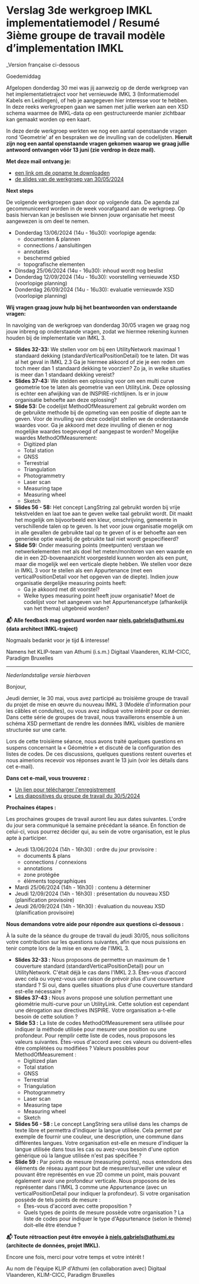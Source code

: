 # Verslag 3de werkgroep IMKL implementatiemodel / Resumé 3ième groupe de travail modèle d’implementation IMKL

_Version française ci-dessous

Goedemiddag

Afgelopen donderdag 30 mei was jij aanwezig op de derde werkgroep van het implementatietraject voor het vernieuwde IMKL 3 (Informatiemodel Kabels en Leidingen), of heb je aangegeven hier interesse voor te hebben. In deze reeks werkgroepen gaan we samen met jullie werken aan een XSD schema waarmee de IMKL-data op een gestructureerde manier zichtbaar kan gemaakt worden op een kaart.

In deze derde werkgroep werkten we nog een aantal openstaande vragen rond ‘Geometrie' af en bespraken we de invulling van de codelijsten. **Hieruit zijn nog een aantal openstaande vragen gekomen waarop we graag jullie antwoord ontvangen vóór 13 juni (zie verdrop in deze mail).**

**Met deze mail ontvang je:**
- [een link om de opname te downloaden](https://digitaalvlaanderen.wetransfer.com/downloads/f468fc6222988e718605a368b665d79220240531143817/36bd82)
- [de slides van de werkgroep van 30/05/2024](https://github.com/belgif/ICEGthema-imkl/blob/16938368f7f38401733be349ad9208f3c0768ad4/presentations/IMKL%20update%203.0%20-%20Werkgroep%203%20-%2020240530.pdf)

**Next steps**

De volgende werkgroepen gaan door op volgende data. De agenda zal gecommuniceerd worden in de week voorafgaand aan de werkgroep. Op basis hiervan kan je beslissen wie binnen jouw organisatie het meest aangewezen is om deel te nemen.
- Donderdag 13/06/2024 (14u - 16u30): voorlopige agenda:
    - documenten & plannen
    - connections / aansluitingen
    - annotaties
    - beschermd gebied
    - topografische elementen
- Dinsdag 25/06/2024 (14u - 16u30): inhoud wordt nog beslist
- Donderdag 12/09/2024 (14u - 16u30): voorstelling vernieuwde XSD (voorlopige planning)
- Donderdag 26/09/2024 (14u - 16u30): evaluatie vernieuwde XSD (voorlopige planning)

**Wij vragen graag jouw hulp bij het beantwoorden van onderstaande vragen:**

In navolging van de werkgroep van donderdag 30/05 vragen we graag nog jouw inbreng op onderstaande vragen, zodat we hiermee rekening kunnen houden bij de implementatie van IMKL 3.
- **Slides 32-33:** We stellen voor om bij een UtilityNetwork maximaal 1 standaard dekking (standardVerticalPositionDetail) toe te laten. Dit was al het geval in IMKL 2.3 Ga je hiermee akkoord of zie je een reden om toch meer dan 1 standaard dekking te voorzien? Zo ja, in welke situaties is meer dan 1 standaard dekking vereist?
- **Slides 37-43:** We stelden een oplossing voor om een multi curve geometrie toe te laten als geometrie van een UtilityLink. Deze oplossing is echter een afwijking van de INSPIRE-richtlijnen. Is er in jouw organisatie behoefte aan deze oplossing?
- **Slide 53:** De codelijst MethodOfMeasurement zal gebruikt worden om de gebruikte methode bij de opmeting van een positie of diepte aan te geven. Voor de invulling van deze codelijst stellen we de onderstaande waardes voor. Ga je akkoord met deze invulling of dienen er nog mogelijke waardes toegevoegd of aangepast te worden? Mogelijke waardes MethodOfMeasurement:
    - Digitized plan
    - Total station
    - GNSS
    - Terrestrial
    - Triangulation
    - Photogrammetry
    - Laser scan
    - Measuring tape
    - Measuring wheel
    - Sketch
- **Slides 56 - 58:** Het concept LangString zal gebruikt worden bij vrije tekstvelden en laat toe aan te geven welke taal gebruikt wordt. Dit maakt het mogelijk om bijvoorbeeld een kleur, omschrijving, gemeente in verschillende talen op te geven. Is het voor jouw organisatie mogelijk om in alle gevallen de gebruikte taal op te geven of is er behoefte aan een generieke optie waarbij de gebruikte taal niet wordt gespecifieerd?
- **Slide 59:** Onder measuring points (meetpunten) verstaan we netwerkelementen met als doel het meten/monitoren van een waarde en die in een 2D-bovenaanzicht voorgesteld kunnen worden als een punt, maar die mogelijk wel een verticale diepte hebben. We stellen voor deze in IMKL 3 voor te stellen als een Appurtenance (met een verticalPositionDetail voor het opgeven van de diepte). Indien jouw organisatie dergelijke measuring points heeft:
    - Ga je akkoord met dit voorstel?
    - Welke types measuring point heeft jouw organisatie? Moet de codelijst voor het aangeven van het Appurtenancetype (afhankelijk van het thema) uitgebreid worden?

**📬 Alle feedback mag gestuurd worden naar niels.gabriels@athumi.eu (data architect IMKL-traject)**

Nogmaals bedankt voor je tijd & interesse!

Namens
het KLIP-team van Athumi (i.s.m.) Digitaal Vlaanderen, KLIM-CICC, Paradigm Bruxelles

___
_Nederlandstalige versie hierboven_

Bonjour,

Jeudi dernier, le 30 mai, vous avez participé au troisième groupe de travail du projet de mise en œuvre du nouveau IMKL 3 (Modèle d'information pour les câbles et conduites), ou vous avez indiqué votre intérêt pour ce dernier. Dans cette série de groupes de travail, nous travaillerons ensemble à un schéma XSD permettant de rendre les données IMKL visibles de manière structurée sur une carte.

Lors de cette troisième séance, nous avons traité quelques questions en suspens concernant la « Géométrie » et discuté de la configuration des listes de codes. De ces discussions, quelques questions restent ouvertes et nous aimerions recevoir vos réponses avant le 13 juin (voir les détails dans cet e-mail).

**Dans cet e-mail, vous trouverez :**

- [Un lien pour télécharger l'enregistrement](https://digitaalvlaanderen.wetransfer.com/downloads/f468fc6222988e718605a368b665d79220240531143817/36bd82)
- [Les diapositives du groupe de travail du 30/5/2024]((https://github.com/belgif/ICEGthema-imkl/blob/16938368f7f38401733be349ad9208f3c0768ad4/presentations/IMKL%20update%203.0%20-%20Werkgroep%203%20-%2020240530.pdf))

**Prochaines étapes :**

Les prochaines groupes de travail auront lieu aux dates suivantes. L'ordre du jour sera communiqué la semaine précédant la séance. En fonction de celui-ci, vous pourrez décider qui, au sein de votre organisation, est le plus apte à participer.
- Jeudi 13/06/2024 (14h - 16h30) : ordre du jour provisoire :
    - documents & plans
    - connections / connexions
    - annotations
    - zone protégée
    - éléments topographiques
- Mardi 25/06/2024 (14h - 16h30) : contenu à déterminer
- Jeudi 12/09/2024 (14h - 16h30) : présentation du nouveau XSD (planification provisoire)
- Jeudi 26/09/2024 (14h - 16h30) : évaluation du nouveau XSD (planification provisoire)

**Nous demandons votre aide pour répondre aux questions ci-dessous :**

À la suite de la séance du groupe de travail du jeudi 30/05, nous sollicitons votre contribution sur les questions suivantes, afin que nous puissions en tenir compte lors de la mise en œuvre de l'IMKL 3.
-  **Slides 32-33 :** Nous proposons de permettre un maximum de 1 couverture standard (standardVerticalPositionDetail) pour un UtilityNetwork. C'était déjà le cas dans l'IMKL 2.3. Êtes-vous d'accord avec cela ou voyez-vous une raison de prévoir plus d'une couverture standard ? Si oui, dans quelles situations plus d'une couverture standard est-elle nécessaire ?
-  **Slides 37-43 :** Nous avons proposé une solution permettant une géométrie multi-curve pour un UtilityLink. Cette solution est cependant une dérogation aux directives INSPIRE. Votre organisation a-t-elle besoin de cette solution ?
- **Slide 53 :** La liste de codes MethodOfMeasurement sera utilisée pour indiquer la méthode utilisée pour mesurer une position ou une profondeur. Pour remplir cette liste de codes, nous proposons les valeurs suivantes. Êtes-vous d'accord avec ces valeurs ou doivent-elles être complétées ou modifiées ?
Valeurs possibles pour MethodOfMeasurement :
    - Digitized plan
    - Total station
    - GNSS
    - Terrestrial
    - Triangulation
    - Photogrammetry
    - Laser scan
    - Measuring tape
    - Measuring wheel
    - Sketch
- **Slides 56 - 58 :** Le concept LangString sera utilisé dans les champs de texte libre et permettra d'indiquer la langue utilisée. Cela permet par exemple de fournir une couleur, une description, une commune dans différentes langues. Votre organisation est-elle en mesure d'indiquer la langue utilisée dans tous les cas ou avez-vous besoin d'une option générique où la langue utilisée n'est pas spécifiée ?
- **Slide 59 :** Par points de mesure (measuring points), nous entendons des éléments de réseau ayant pour but de mesurer/surveiller une valeur et pouvant être représentés en vue 2D comme un point, mais pouvant également avoir une profondeur verticale. Nous proposons de les représenter dans l'IMKL 3 comme une Appurtenance (avec un verticalPositionDetail pour indiquer la profondeur). Si votre organisation possède de tels points de mesure :
    - Êtes-vous d'accord avec cette proposition ?
    - Quels types de points de mesure possède votre organisation ? La liste de codes pour indiquer le type d'Appurtenance (selon le thème) doit-elle être étendue ?

**📬 Toute rétroaction peut être envoyée à niels.gabriels@athumi.eu (architecte de données, projet IMKL).**

Encore une fois, merci pour votre temps et votre intérêt !

Au nom de l'équipe KLIP d'Athumi (en collaboration avec) Digitaal Vlaanderen, KLIM-CICC, Paradigm Bruxelles
